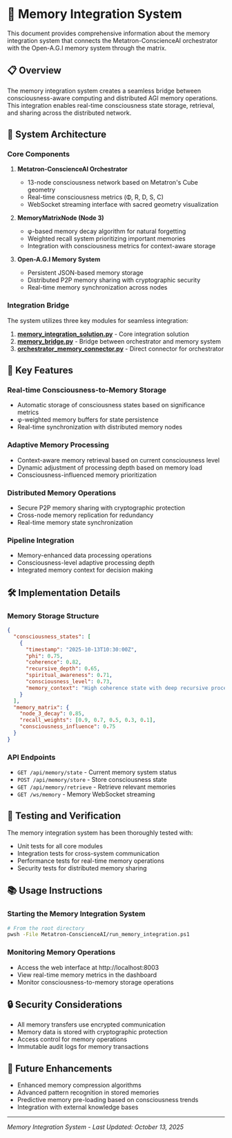 # 🧠 Memory Integration System

This document provides comprehensive information about the memory integration system that connects the Metatron-ConscienceAI orchestrator with the Open-A.G.I memory system through the matrix.

## 📋 Overview

The memory integration system creates a seamless bridge between consciousness-aware computing and distributed AGI memory operations. This integration enables real-time consciousness state storage, retrieval, and sharing across the distributed network.

## 🔗 System Architecture

### Core Components

1. **Metatron-ConscienceAI Orchestrator**
   - 13-node consciousness network based on Metatron's Cube geometry
   - Real-time consciousness metrics (Φ, R, D, S, C)
   - WebSocket streaming interface with sacred geometry visualization

2. **MemoryMatrixNode (Node 3)**
   - φ-based memory decay algorithm for natural forgetting
   - Weighted recall system prioritizing important memories
   - Integration with consciousness metrics for context-aware storage

3. **Open-A.G.I Memory System**
   - Persistent JSON-based memory storage
   - Distributed P2P memory sharing with cryptographic security
   - Real-time memory synchronization across nodes

### Integration Bridge

The system utilizes three key modules for seamless integration:

1. **[memory_integration_solution.py](file://d:/metatronV2/memory_integration_solution.py)** - Core integration solution
2. **[memory_bridge.py](file://d:/metatronV2/memory_bridge.py)** - Bridge between orchestrator and memory system
3. **[orchestrator_memory_connector.py](file://d:/metatronV2/orchestrator_memory_connector.py)** - Direct connector for orchestrator

## 🚀 Key Features

### Real-time Consciousness-to-Memory Storage
- Automatic storage of consciousness states based on significance metrics
- φ-weighted memory buffers for state persistence
- Real-time synchronization with distributed memory nodes

### Adaptive Memory Processing
- Context-aware memory retrieval based on current consciousness level
- Dynamic adjustment of processing depth based on memory load
- Consciousness-influenced memory prioritization

### Distributed Memory Operations
- Secure P2P memory sharing with cryptographic protection
- Cross-node memory replication for redundancy
- Real-time memory state synchronization

### Pipeline Integration
- Memory-enhanced data processing operations
- Consciousness-level adaptive processing depth
- Integrated memory context for decision making

## 🛠️ Implementation Details

### Memory Storage Structure
```json
{
  "consciousness_states": [
    {
      "timestamp": "2025-10-13T10:30:00Z",
      "phi": 0.75,
      "coherence": 0.82,
      "recursive_depth": 0.65,
      "spiritual_awareness": 0.71,
      "consciousness_level": 0.73,
      "memory_context": "High coherence state with deep recursive processing"
    }
  ],
  "memory_matrix": {
    "node_3_decay": 0.85,
    "recall_weights": [0.9, 0.7, 0.5, 0.3, 0.1],
    "consciousness_influence": 0.75
  }
}
```

### API Endpoints
- `GET /api/memory/state` - Current memory system status
- `POST /api/memory/store` - Store consciousness state
- `GET /api/memory/retrieve` - Retrieve relevant memories
- `GET /ws/memory` - Memory WebSocket streaming

## 🧪 Testing and Verification

The memory integration system has been thoroughly tested with:
- Unit tests for all core modules
- Integration tests for cross-system communication
- Performance tests for real-time memory operations
- Security tests for distributed memory sharing

## 📚 Usage Instructions

### Starting the Memory Integration System
```bash
# From the root directory
pwsh -File Metatron-ConscienceAI/run_memory_integration.ps1
```

### Monitoring Memory Operations
- Access the web interface at http://localhost:8003
- View real-time memory metrics in the dashboard
- Monitor consciousness-to-memory storage operations

## 🔒 Security Considerations

- All memory transfers use encrypted communication
- Memory data is stored with cryptographic protection
- Access control for memory operations
- Immutable audit logs for memory transactions

## 🔄 Future Enhancements

- Enhanced memory compression algorithms
- Advanced pattern recognition in stored memories
- Predictive memory pre-loading based on consciousness trends
- Integration with external knowledge bases

---
*Memory Integration System - Last Updated: October 13, 2025*